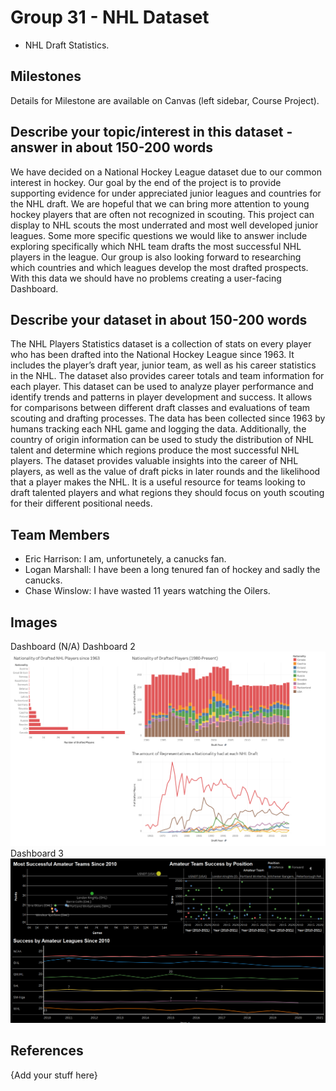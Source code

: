 # Group 31 - NHL Dataset

- NHL Draft Statistics.

## Milestones

Details for Milestone are available on Canvas (left sidebar, Course Project).

## Describe your topic/interest in this dataset - answer in about 150-200 words

We have decided on a National Hockey League dataset due to our common interest in hockey. Our goal by the end of the project is to provide supporting evidence for under appreciated junior leagues and countries for the NHL draft. We are hopeful that we can bring more attention to young hockey players that are often not recognized in scouting. This project can display to NHL scouts the most underrated and most well developed junior leagues. Some more specific questions we would like to answer include exploring specifically which NHL team drafts the most successful NHL players in the league. Our group is also looking forward to researching which countries and which leagues develop the most drafted prospects. With this data we should have no problems creating a user-facing Dashboard.

## Describe your dataset in about 150-200 words

The NHL Players Statistics dataset is a collection of stats on every player who has been drafted into the National Hockey League since 1963. It includes the player’s draft year, junior team, as well as his career statistics in the NHL. The dataset also provides career totals and team information for each player. This dataset can be used to analyze player performance and identify trends and patterns in player development and success. It allows for comparisons between different draft classes and evaluations of team scouting and drafting processes. The data has been collected since 1963 by humans tracking each NHL game and logging the data. Additionally, the country of origin information can be used to study the distribution of NHL talent and determine which regions produce the most successful NHL players. The dataset provides valuable insights into the career of NHL players, as well as the value of draft picks in later rounds and the likelihood that a player makes the NHL. It is a useful resource for teams looking to draft talented players and what regions they should focus on youth scouting for their different positional needs. 

## Team Members

- Eric Harrison: I am, unfortunetely, a canucks fan.
- Logan Marshall: I have been a long tenured fan of hockey and sadly the canucks.
- Chase Winslow: I have wasted 11 years watching the Oilers. 

## Images
Dashboard
(N/A)
Dashboard 2
![](./images/Dashboard2.png)
Dashboard 3
![](./images/Dashboard.png)

## References

{Add your stuff here}



